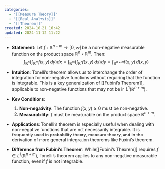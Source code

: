 ```yaml
---
categories:
  - "[[Measure Theory]]"
  - "[[Real Analysis]]"
  - "[[Theorem]]"
created: 2024-10-21 16:42
updated: 2024-11-12 11:22
---
```

- **Statement**: Let $f: \mathbb{R}^{n+m} \to [0, \infty]$ be a non-negative measurable function on the product space $\mathbb{R}^n \times \mathbb{R}^m$. Then:
  $$
  \int_{\mathbb{R}^n} \left( \int_{\mathbb{R}^m} f(x, y) \, dy \right) dx = \int_{\mathbb{R}^m} \left( \int_{\mathbb{R}^n} f(x, y) \, dx \right) dy = \int_{\mathbb{R}^{n+m}} f(x, y) \, d(x, y)
  $$

- **Intuition**: Tonelli’s theorem allows us to interchange the order of integration for non-negative functions without requiring that the function is integrable. This is a key generalization of [[Fubini’s Theorem]], applicable to non-negative functions that may not be in $L^1(\mathbb{R}^{n+m})$.

- **Key Conditions**:
  1. **Non-negativity**: The function $f(x, y) \geq 0$ must be non-negative.
  2. **Measurability**: $f$ must be measurable on the product space $\mathbb{R}^{n+m}$.

- **Applications**: Tonelli’s theorem is especially useful when dealing with non-negative functions that are not necessarily integrable. It is frequently used in probability theory, measure theory, and in the derivation of more general integration theorems like Fubini’s theorem.

- **Difference from Fubini’s Theorem**: While[[Fubini’s Theorem]] requires $f \in L^1(\mathbb{R}^{n+m})$, Tonelli’s theorem applies to any non-negative measurable function, even if $f$ is not integrable.